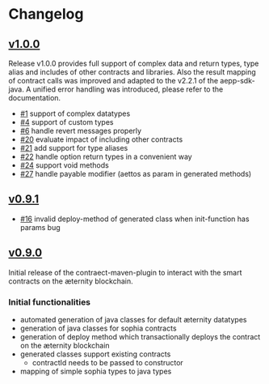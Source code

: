 # Changelog

## [v1.0.0](https://github.com/kryptokrauts/contraect-maven-plugin/releases/tag/v1.0.0)

Release v1.0.0 provides full support of complex data and return types, type alias and includes of other contracts and libraries. Also the result mapping of contract calls was improved and adapted to the v2.2.1 of the aepp-sdk-java. A unified error handling was introduced, please refer to the documentation.

- [#1](../../../issues/1) support of complex datatypes
- [#4](../../../issues/4) support of custom types
- [#6](../../../issues/6) handle revert messages properly
- [#20](../../../issues/20) evaluate impact of including other contracts
- [#21](../../../issues/21) add support for type aliases
- [#22](../../../issues/22) handle option return types in a convenient way
- [#24](../../../issues/24) support void methods
- [#27](../../../issues/27) handle payable modifier (aettos as param in generated methods)

## [v0.9.1](https://github.com/kryptokrauts/contraect-maven-plugin/releases/tag/v0.9.1)

- [#16](../../../issues/16) invalid deploy-method of generated class when init-function has params bug

## [v0.9.0](https://github.com/kryptokrauts/contraect-maven-plugin/releases/tag/v0.9.0)

Initial release of the contraect-maven-plugin to interact with the smart contracts on the æternity blockchain.

### Initial functionalities
- automated generation of java classes for default æternity datatypes
- generation of java classes for sophia contracts
- generation of deploy method which transactionally deploys the contract on the æternity blockchain
- generated classes support existing contracts
   - contractId needs to be passed to constructor
- mapping of simple sophia types to java types